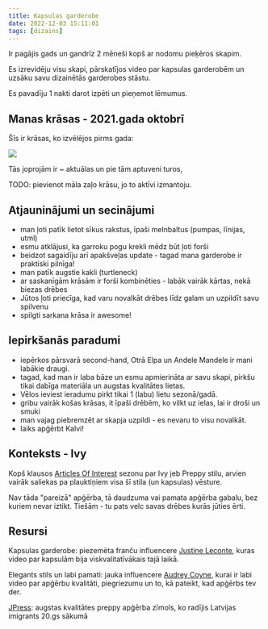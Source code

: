```yaml
---
title: Kapsulas garderobe
date: 2022-12-03 15:11:01
tags: [dizains]
---
```


Ir pagājis gads un gandrīz 2 mēneši kopš ar nodomu pieķēros skapim.

Es izrevidēju visu skapi, pārskatījos video par kapsulas garderobēm un uzsāku savu dizainētās garderobes stāstu.


Es pavadīju 1 nakti darot izpēti un pieņemot lēmumus.

## Manas krāsas - 2021.gada oktobrī

Šīs ir krāsas, ko izvēlējos pirms gada:

![](/images/capsule-colors.png)

Tās joprojām ir ~ aktuālas un pie tām aptuveni turos,

TODO: pievienot māla zaļo krāsu, jo to aktīvi izmantoju.

## Atjauninājumi un secinājumi

- man ļoti patīk lietot sīkus rakstus, īpaši melnbaltus (pumpas, līnijas, utml)
- esmu atklājusi, ka garroku pogu krekli mēdz būt ļoti forši
- beidzot sagaidīju arī apakšveļas update - tagad mana garderobe ir praktiski pilnīga!
- man patīk augstie kakli (turtleneck)
- ar saskanīgām krāsām ir forši kombinēties - labāk vairāk kārtas, nekā biezas drēbes
- Jūtos ļoti priecīga, kad varu novalkāt drēbes līdz galam un uzpildīt savu spilvenu
- spilgti sarkana krāsa ir awesome!

## Iepirkšanās paradumi

- iepērkos pārsvarā second-hand, Otrā Elpa un Andele Mandele ir mani labākie draugi.
- tagad, kad man ir laba bāze un esmu apmierināta ar savu skapi, pirkšu tikai dabīga materiāla un augstas kvalitātes lietas.
- Vēlos ieviest ieradumu pirkt tikai 1 (labu) lietu sezonā/gadā.
- gribu vairāk košas krāsas, it īpaši drēbēm, ko vilkt uz ielas, lai ir droši un smuki
- man vajag piebremzēt ar skapja uzpildi - es nevaru to visu novalkāt.
- laiks apģērbt Kalvi!

## Konteksts - Ivy

Kopš klausos [Articles Of Interest](https://articlesofinterest.substack.com/) sezonu par Ivy jeb Preppy stilu, arvien vairāk saliekas pa plauktiņiem visa šī stila (un kapsulas) vēsture.

Nav tāda "pareizā" apģērba, tā daudzuma vai pamata apģērba gabalu, bez kuriem nevar iztikt. Tiešām - tu pats velc savas drēbes kurās jūties ērti.

## Resursi

Kapsulas garderobe: piezemēta franču influencere [Justine Leconte](https://youtu.be/lpYUY9CpghY), kuras video par kapsulām bija viskvalitatīvākais tajā laikā.

Elegants stils un labi pamati: jauka influencere [Audrey Coyne](https://www.youtube.com/@AudreyCoyne/), kurai ir labi video par apģērbu kvalitāti, piegriezumu un to, kā pateikt, kad apģērbs tev der.

[JPress](https://jpressonline.com/): augstas kvalitātes preppy apģērba zīmols, ko radījis Latvijas imigrants 20.gs sākumā
